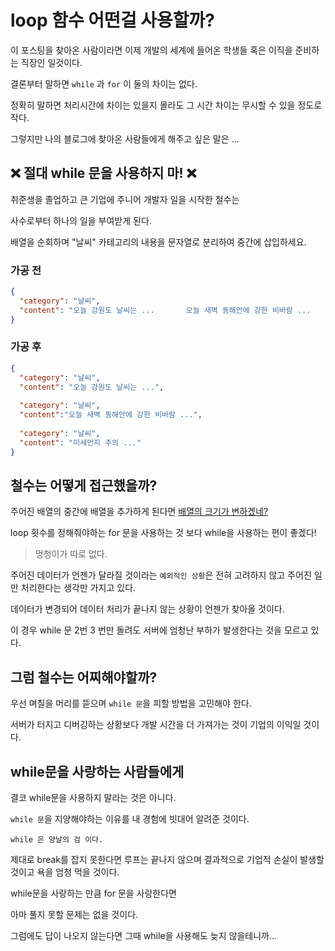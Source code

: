 # loop 함수 어떤걸 사용할까?

이 포스팅을 찾아온 사람이라면
이제 개발의 세계에 들어온 학생들 혹은 이직을 준비하는 직장인 일것이다.

결론부터 말하면 `while` 과 `for` 이 둘의 차이는 없다.


정확히 말하면 처리시간에 차이는 있을지 몰라도 그 시간 차이는 무시할 수 있을 
정도로 작다.

그렇지만 나의 블로그에 찾아온 사람들에게 해주고 싶은 말은 ...

## ❌ 절대 while 문을 사용하지 마! ❌

취준생을 졸업하고 큰 기업에 주니어 개발자 일을 시작한 철수는

사수로부터 하나의 일을 부여받게 된다.

배열을 순회하며 "날씨" 카테고리의 내용을 문자열로 분리하여 중간에 삽입하세요.

### 가공 전
```json
{
  "category": "날씨",
  "content": "오늘 강원도 날씨는 ...       오늘 새벽 동해안에 강한 비바람 ...       미세먼지 주의 ..."
}
```

### 가공 후

```json
{
  "category": "날씨",
  "content": "오늘 강원도 날씨는 ...",
  
  "category": "날씨",
  "content":"오늘 새벽 동해안에 강한 비바람 ...",
  
  "category": "날씨",
  "content": "미세먼지 주의 ..."
}
```

## 철수는 어떻게 접근했을까?

주어진 배열의 중간에 배열을 추가하게 된다면 <u>배열의 크기가 변하겠네?</u>

loop 횟수를 정해줘야하는 for 문을 사용하는 것 보다 while을 사용하는 편이 좋겠다!

> 멍청이가 따로 없다.

주어진 데이터가 언젠가 달라질 것이라는 `예외적인 상황`은 전혀 고려하지 않고 주어진 일만 처리한다는
생각만 가지고 있다.

데이터가 변경되어 데이터 처리가 끝나지 않는 상황이 언젠가 찾아올 것이다.

이 경우 while 문 2번 3 번만 돌려도 서버에 엄청난 부하가 발생한다는 것을 모르고 있다.

## 그럼 철수는 어찌해야할까?

우선 며칠을 머리를 뜯으며 `while 문`을 피할 방법을 고민해야 한다.

서버가 터지고 디버깅하는 상황보다 개발 시간을 더 가져가는 것이 기업의 이익일 것이다.

## while문을 사랑하는 사람들에게

결코 while문을 사용하지 말라는 것은 아니다.

`while 문`을 지양해야하는 이유를 내 경험에 빗대어 알려준 것이다.

`while 은 양날의 검 이다.`

제대로 break를 잡지 못한다면 루프는 끝나지 않으며 결과적으로 
기업적 손실이 발생할 것이고 욕을 엄청 먹을 것이다.

while문을 사랑하는 만큼 for 문을 사랑한다면

아마 풀지 못할 문제는 없을 것이다.


그럼에도 답이 나오지 않는다면 그때 while을 사용해도 늦지 않을테니까...